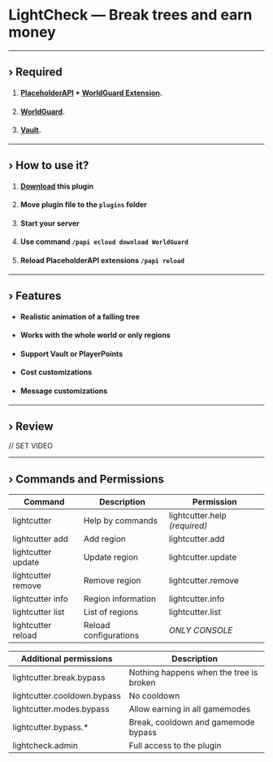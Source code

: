 # LightCheck — Break trees and earn money

---

## › Required
1. #### [PlaceholderAPI](https://github.com/PlaceholderAPI/PlaceholderAPI) + [WorldGuard Extension](https://api.extendedclip.com/expansions/worldguard).
2. #### [WorldGuard](https://dev.bukkit.org/projects/worldguard/files).
3. #### [Vault](https://github.com/MilkBowl/Vault).

---

## › How to use it?

1. #### [Download](https://github.com/kainlighty/LightCutter/releases) this plugin
2. #### Move plugin file to the `plugins` folder
3. #### Start your server
4. #### Use command `/papi ecloud download WorldGuard`
5. #### Reload PlaceholderAPI extensions `/papi reload`

---

## › Features

- #### Realistic animation of a falling tree
- #### Works with the whole world or only regions
- #### Support Vault or PlayerPoints
- #### Cost customizations
- #### Message customizations

---

## › Review

// SET VIDEO

---

## › Commands and Permissions
| Command            | Description                     | Permission                    |
|--------------------|---------------------------------|-------------------------------|
| lightcutter        | Help by commands                | lightcutter.help _(required)_ |
| lightcutter add    | Add region                      | lightcutter.add               |
| lightcutter update | Update region                   | lightcutter.update            |
| lightcutter remove | Remove region                   | lightcutter.remove            |
| lightcutter info   | Region information              | lightcutter.info              |
| lightcutter list   | List of regions                 | lightcutter.list              |
| lightcutter reload | Reload configurations           | *ONLY CONSOLE*                |

| Additional permissions      | Description                             |
|-----------------------------|-----------------------------------------|
| lightcutter.break.bypass    | Nothing happens when the tree is broken |
| lightcutter.cooldown.bypass | No cooldown                             |
| lightcutter.modes.bypass    | Allow earning in all gamemodes          |
| lightcutter.bypass.*        | Break, cooldown and gamemode bypass     |
| lightcheck.admin            | Full access to the plugin               |